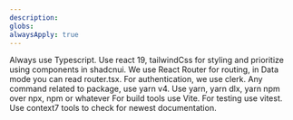 ```yaml
---
description: 
globs: 
alwaysApply: true
---
```

Always use Typescript.
Use react 19, tailwindCss for styling and prioritize using components in shadcnui.
We use React Router for routing, in Data mode you can read router.tsx.
For authentication, we use clerk.
Any command related to package, use yarn v4.
Use yarn, yarn dlx, yarn npm over npx, npm or whatever
For build tools use Vite.
For testing use vitest.
Use context7 tools to check for newest documentation.